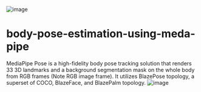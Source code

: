 ![image](https://user-images.githubusercontent.com/111382092/197697594-ef802f99-9289-4d1d-9c79-f58463a6ffcc.png)
# body-pose-estimation-using-meda-pipe
MediaPipe Pose is a high-fidelity body pose tracking solution that renders 33 3D landmarks and a background segmentation mask on the whole body from RGB frames (Note RGB image frame). It utilizes BlazePose topology, a superset of COCO, BlazeFace, and BlazePalm topology.
![image](https://user-images.githubusercontent.com/111382092/197697985-6441fa87-b163-4d7d-a70b-80a5e2c9f2a0.png)


